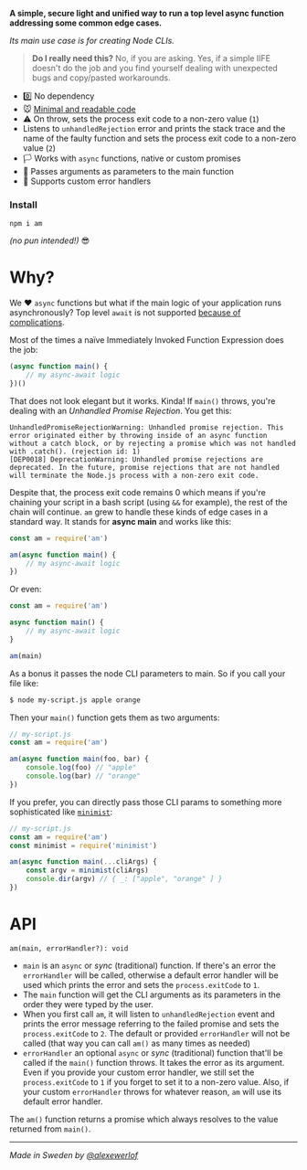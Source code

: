 **A simple, secure light and unified way to run a top level async function addressing some common edge cases.**

_Its main use case is for creating Node CLIs._

> **Do I really need this?** No, if you are asking. Yes, if a simple IIFE doesn't do the job and you find yourself dealing with unexpected bugs and copy/pasted workarounds. 

* 0️⃣ No dependency
* 🐭 [Minimal and readable code](./index.js)
* ⚠ On throw, sets the process exit code to a non-zero value (`1`)
* Listens to `unhandledRejection` error and prints the stack trace and the name of the faulty function and sets the process exit code to a non-zero value (`2`)
* 🏳 Works with `async` functions, native or custom promises
* 💌 Passes arguments as parameters to the main function
* 💊 Supports custom error handlers

### Install

`npm i am`

_(no pun intended!)_ 😎

# Why?

We ♥ `async` functions but what if the main logic of your application runs asynchronously?
Top level `await` is not supported [because of complications](https://gist.github.com/Rich-Harris/0b6f317657f5167663b493c722647221).

Most of the times a naïve Immediately Invoked Function Expression does the job:

```javascript
(async function main() {
    // my async-await logic
})()
```

That does not look elegant but it works. Kinda! If `main()` throws, you're dealing with an *Unhandled Promise Rejection*.
You get this:

```
UnhandledPromiseRejectionWarning: Unhandled promise rejection. This error originated either by throwing inside of an async function without a catch block, or by rejecting a promise which was not handled with .catch(). (rejection id: 1)
[DEP0018] DeprecationWarning: Unhandled promise rejections are deprecated. In the future, promise rejections that are not handled will terminate the Node.js process with a non-zero exit code.
```

Despite that, the process exit code remains 0 which means if you're chaining your script in a bash script (using `&&` for example), the rest of the chain will continue.
`am` grew to handle these kinds of edge cases in a standard way. It stands for **async main** and works like this:

```javascript
const am = require('am')

am(async function main() {
    // my async-await logic
})
```

Or even:

```javascript
const am = require('am')

async function main() {
    // my async-await logic
}

am(main)
```

As a bonus it passes the node CLI parameters to main. So if you call your file like:

```bash
$ node my-script.js apple orange
```

Then your `main()` function gets them as two arguments:

```javascript
// my-script.js
const am = require('am')

am(async function main(foo, bar) {
    console.log(foo) // "apple"
    console.log(bar) // "orange"
})
```

If you prefer, you can directly pass those CLI params to something more sophisticated like [`minimist`](https://www.npmjs.com/package/minimist):

```javascript
// my-script.js
const am = require('am')
const minimist = require('minimist')

am(async function main(...cliArgs) {
    const argv = minimist(cliArgs)
    console.dir(argv) // { _: ["apple", "orange" ] }
})
```

# API

`am(main, errorHandler?): void`

* `main` is an `async` or *sync* (traditional) function. If there's an error the `errorHandler` will be called, otherwise a default error handler will be used which prints the error and sets the `process.exitCode` to `1`.
* The `main` function will get the CLI arguments as its parameters in the order they were typed by the user.
* When you first call `am`, it will listen to `unhandledRejection` event and prints the error message referring to the failed promise and sets the `process.exitCode` to `2`. The default or provided `errorHandler` will not be called (that way you can call `am()` as many times as needed)
* `errorHandler` an optional `async` or *sync* (traditional) function that'll be called if the `main()` function throws. It takes the error as its argument. Even if you provide your custom error handler, we still set the `process.exitCode` to `1` if you forget to set it to a non-zero value. Also, if your custom `errorHandler` throws for whatever reason, `am` will use its default error handler.

The `am()` function returns a promise which always resolves to the value returned from `main()`.

---

_Made in Sweden by [@alexewerlof](https://twitter.com/alexewerlof)_
